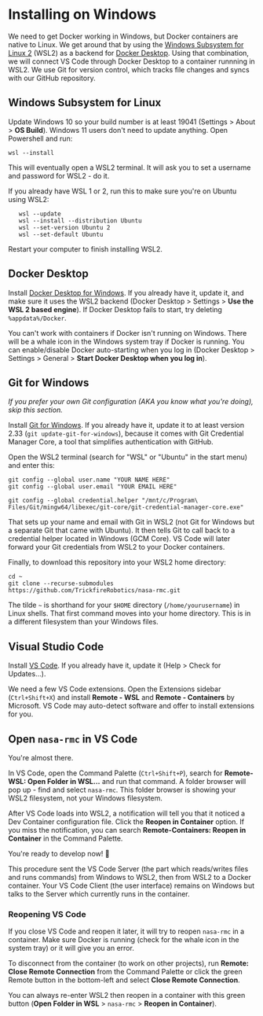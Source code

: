 # Installing on Windows

We need to get Docker working in Windows, but Docker containers are native to Linux. We get around that by using the [Windows Subsystem for Linux 2](https://docs.microsoft.com/en-us/windows/wsl/faq) (WSL2) as a backend for [Docker Desktop](https://www.docker.com/products/docker-desktop). Using that combination, we will connect VS Code through Docker Desktop to a container runnning in WSL2. We use Git for version control, which tracks file changes and syncs with our GitHub repository.

## Windows Subsystem for Linux
Update Windows 10 so your build number is at least 19041 (Settings > About > **OS Build**). Windows 11 users don't need to update anything. Open Powershell and run:
```
wsl --install
```
This will eventually open a WSL2 terminal. It will ask you to set a username and password for WSL2 - do it.

If you already have WSL 1 or 2, run this to make sure you're on Ubuntu using WSL2:
```
   wsl --update
   wsl --install --distribution Ubuntu
   wsl --set-version Ubuntu 2
   wsl --set-default Ubuntu
```
Restart your computer to finish installing WSL2.

## Docker Desktop
Install [Docker Desktop for Windows](https://www.docker.com/products/docker-desktop). If you already have it, update it, and make sure it uses the WSL2 backend (Docker Desktop > Settings > **Use the WSL 2 based engine**). If Docker Desktop fails to start, try deleting `%appdata%/Docker`.

You can't work with containers if Docker isn't running on Windows. There will be a whale icon in the Windows system tray if Docker is running. You can enable/disable Docker auto-starting when you log in (Docker Desktop > Settings > General > **Start Docker Desktop when you log in**).

## Git for Windows
*If you prefer your own Git configuration (AKA you know what you're doing), skip this section.*

Install [Git for Windows](https://git-scm.com/download/win). If you already have it, update it to at least version 2.33 (`git update-git-for-windows`), because it comes with Git Credential Manager Core, a tool that simplifies authentication with GitHub.

Open the WSL2 terminal (search for "WSL" or "Ubuntu" in the start menu) and enter this:
```
git config --global user.name "YOUR NAME HERE"
git config --global user.email "YOUR EMAIL HERE"

git config --global credential.helper "/mnt/c/Program\ Files/Git/mingw64/libexec/git-core/git-credential-manager-core.exe"
```
That sets up your name and email with Git in WSL2 (not Git for Windows but a separate Git that came with Ubuntu). It then tells Git to call back to a credential helper located in Windows (GCM Core). VS Code will later forward your Git credentials from WSL2 to your Docker containers.

Finally, to download this repository into your WSL2 home directory:
```
cd ~
git clone --recurse-submodules https://github.com/TrickfireRobotics/nasa-rmc.git
```
The tilde `~` is shorthand for your `$HOME` directory (`/home/yourusername`) in Linux shells. That first command moves into your home directory. This is in a different filesystem than your Windows files.

## Visual Studio Code
Install [VS Code](https://code.visualstudio.com/). If you already have it, update it (Help > Check for Updates...).

We need a few VS Code extensions. Open the Extensions sidebar (`Ctrl+Shift+X`) and install **Remote - WSL** and **Remote - Containers** by Microsoft. VS Code may auto-detect software and offer to install extensions for you.

## Open `nasa-rmc` in VS Code
You're almost there.

In VS Code, open the Command Palette (`Ctrl+Shift+P`), search for **Remote-WSL: Open Folder in WSL...** and run that command. A folder browser will pop up - find and select `nasa-rmc`. This folder browser is showing your WSL2 filesystem, not your Windows filesystem.

After VS Code loads into WSL2, a notification will tell you that it noticed a Dev Container configuration file. Click the **Reopen in Container** option. If you miss the notification, you can search **Remote-Containers: Reopen in Container** in the Command Palette.

You're ready to develop now! 🥳

This procedure sent the VS Code Server (the part which reads/writes files and runs commands) from Windows to WSL2, then from WSL2 to a Docker container. Your VS Code Client (the user interface) remains on Windows but talks to the Server which currently runs in the container.

### Reopening VS Code
If you close VS Code and reopen it later, it will try to reopen `nasa-rmc` in a container.
Make sure Docker is running (check for the whale icon in the system tray) or it will give you an error.

To disconnect from the container (to work on other projects), run **Remote: Close Remote Connection** from the Command Palette or click the green Remote button in the bottom-left and select **Close Remote Connection**.

You can always re-enter WSL2 then reopen in a container with this green button (**Open Folder in WSL** > `nasa-rmc` > **Reopen in Container**).